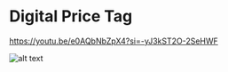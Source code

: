 # Digital Price Tag

https://youtu.be/e0AQbNbZpX4?si=-yJ3kST2O-2SeHWF

![alt text](<Assets/Digital price tag.png>)
